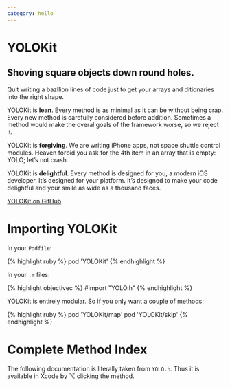 ```yaml
---
category: hello
---
```

# YOLOKit

<h2 id="tagline">Shoving square objects down round holes.</h2>

Quit writing a bazllion lines of code just to get your arrays and ditionaries into the right shape.

YOLOKit is **lean**. Every method is as minimal as it can be without being crap. Every new method is carefully considered before addition. Sometimes a method would make the overal goals of the framework worse, so we reject it.

YOLOKit is **forgiving**. We are writing iPhone apps, not space shuttle control modules. Heaven forbid you ask for the 4th item in an array that is empty: YOLO; let’s not crash.

YOLOKit is **delightful**. Every method is designed for you, a modern iOS developer. It’s designed for your platform. It’s designed to make your code delightful and your smile as wide as a thousand faces.

<script>
function foo(rsp) {
  if (rsp.meta.status == 200) {
    var pulse = document.getElementById("pulse");
    pulse.innerHTML = "★" + rsp.data.stargazers_count;
  }
}

var script = document.createElement('script');
script.src = 'https://api.github.com/repos/mxcl/YOLOKit?access_token=c826b3e99f4be66fd134ebabd070e61159ab4d7a&callback=foo';

document.getElementsByTagName('head')[0].appendChild(script);
</script>

<a class="github" href="https://github.com/mxcl/YOLOKit">YOLOKit on GitHub</a> <span id="pulse"></span>


# Importing YOLOKit

In your `Podfile`:

{% highlight ruby %}
pod 'YOLOKit'
{% endhighlight %}

In your `.m` files:

{% highlight objectivec %}
#import "YOLO.h"
{% endhighlight %}

YOLOKit is entirely modular. So if you only want a couple of methods:

{% highlight ruby %}
pod 'YOLOKit/map'
pod 'YOLOKit/skip'
{% endhighlight %}

# Complete Method Index

The following documentation is literally taken from `YOLO.h`. Thus it is available in Xcode by ⌥ clicking the method.
